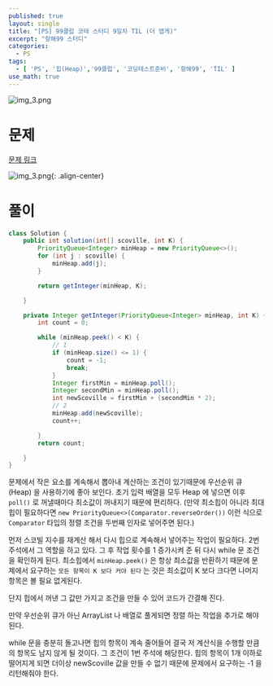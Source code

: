 ```yaml
---
published: true
layout: single
title: "[PS] 99클럽 코테 스터디 9일차 TIL (더 맵게)"
excerpt: "항해99 스터디"
categories:
  - PS
tags:
  - [ 'PS', '힙(Heap)','99클럽', '코딩테스트준비', '항해99', 'TIL' ]
use_math: true
---
```


![img_3.png](https://zhtmr.github.io/static-files-for-posting/images/20240722/99club_TIL_thumbnail/%EA%B8%B0%EB%B3%B8%ED%98%951_java.png?raw=true)

# 문제

[문제 링크](https://school.programmers.co.kr/learn/courses/30/lessons/42626)

![img_3.png](https://zhtmr.github.io/static-files-for-posting/images/20240730/ex.png?raw=true){: .align-center}

# 풀이
```java
class Solution {
    public int solution(int[] scoville, int K) {
        PriorityQueue<Integer> minHeap = new PriorityQueue<>();
        for (int j : scoville) {
            minHeap.add(j);
        }

        return getInteger(minHeap, K);

    }

    private Integer getInteger(PriorityQueue<Integer> minHeap, int K) {
        int count = 0;

        while (minHeap.peek() < K) {
            // 1
            if (minHeap.size() <= 1) {
                count = -1;
                break;
            }
            Integer firstMin = minHeap.poll();
            Integer secondMin = minHeap.poll();
            int newScoville = firstMin + (secondMin * 2);
            // 2
            minHeap.add(newScoville);
            count++;

        }
        return count;

    }
}
```
문제에서 작은 요소를 계속해서 뽑아내 계산하는 조건이 있기때문에 우선순위 큐(Heap) 을 사용하기에 좋아 보인다.
초기 입력 배열을 모두 Heap 에 넣으면 이후 `poll()` 로 꺼낼때마다 최소값이 꺼내지기 때문에 편리하다.
(만약 최소힙이 아니라 최대힙이 필요하다면 `new PriorityQueue<>(Comparator.reverseOrder())` 이런 식으로 `Comparator` 타입의 정렬 조건을 두번째 인자로 넣어주면 된다.)  


먼저 스코빌 지수를 재계산 해서 다시 힙으로 계속해서 넣어주는 작업이 필요하다. 2번 주석에서 그 역할을 하고 있다.
그 후 작업 횟수를 1 증가시켜 준 뒤 다시 while 문 조건을 확인하게 된다. 최소힙에서 `minHeap.peek()` 은 항상 최소값을 반환하기 때문에 
문제에서 요구하는 `모든 항목이 K 보다 커야 된다` 는 것은 최소값이 K 보다 크다면 나머지 항목은 볼 필요 없게된다.

단지 힙에서 꺼낸 그 값만 가지고 조건을 만들 수 있어 코드가 간결해 진다.

만약 우선순위 큐가 아닌 ArrayList 나 배열로 풀게되면 정렬 하는 작업을 추가로 해야된다.

while 문을 충분히 돌고나면 힙의 항목이 계속 줄어들어 결국 저 계산식을 수행할 만큼의 항목도 남지 않게 될 것이다. 그 조건이 1번 주석에 해당한다.
힙의 항목이 1개 이하로 떨어지게 되면 더이상 newScoville 값을 만들 수 없기 때문에 문제에서 요구하는 -1 을 리턴해줘야 한다.

